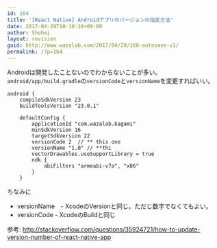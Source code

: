 ```yaml
---
id: 164
title: '[React Native] Androidアプリのバージョンの指定方法'
date: 2017-04-29T10:10:18+09:00
author: Shohei
layout: revision
guid: http://www.wazalab.com/2017/04/29/160-autosave-v1/
permalink: /?p=164
---
```

Androidは開発したことないのでわからないことが多い。　
<code>android/app/build.gradle</code>の<code>versionCode</code>と<code>versionName</code>を変更すればいい。

<pre><code>android {
    compileSdkVersion 23
    buildToolsVersion "23.0.1"

    defaultConfig {
        applicationId "com.wazalab.kagami"
        minSdkVersion 16
        targetSdkVersion 22
        versionCode 2  // ** this one
        versionName "1.0" // **thi
        vectorDrawables.useSupportLibrary = true
        ndk {
            abiFilters "armeabi-v7a", "x86"
        }
    }
</code></pre>

ちなみに
* versionName　- XcodeのVersionと同じ。ただじ数字でなくてもよい。
* versionCode - XcodeのBuildと同じ

参考: http://stackoverflow.com/questions/35924721/how-to-update-version-number-of-react-native-app